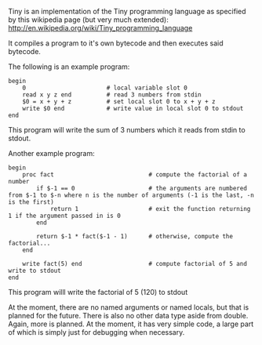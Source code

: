 Tiny is an implementation of the Tiny programming language as specified by this wikipedia page (but very much extended):
http://en.wikipedia.org/wiki/Tiny_programming_language

It compiles a program to it's own bytecode and then executes said bytecode.

The following is an example program:

```
begin
	0						# local variable slot 0	
	read x y z end			# read 3 numbers from stdin
	$0 = x + y + z			# set local slot 0 to x + y + z
	write $0 end			# write value in local slot 0 to stdout
end
```

This program will write the sum of 3 numbers which it reads from stdin to stdout.

Another example program:

```
begin 
	proc fact							# compute the factorial of a number
		if $-1 == 0						# the arguments are numbered from $-1 to $-n where n is the number of arguments (-1 is the last, -n is the first)
			return 1					# exit the function returning 1 if the argument passed in is 0
		end
		
		return $-1 * fact($-1 - 1)		# otherwise, compute the factorial...
	end
	
	write fact(5) end					# compute factorial of 5 and write to stdout
end
```

This program willl write the factorial of 5 (120) to stdout

At the moment, there are no named arguments or named locals, but that is planned for the future.
There is also no other data type aside from double. Again, more is planned. At the moment, it has 
very simple code, a large part of which is simply just for debugging when necessary.
